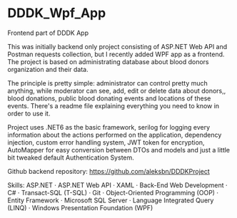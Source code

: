# DDDK_Wpf_App
Frontend part of DDDK App

This was initially backend only project consisting of ASP.NET Web API and Postman requests collection, but I recently added WPF app as a frontend. 
The project is based on administrating database about blood donors organization and their data.

The principle is pretty simple: administrator can control pretty much anything, while moderator can see, add, edit or delete data about donors,, blood donations, public blood donating events and locations of these events. 
There's a readme file explaining everything you need to know in order to use it.

Project uses .NET6 as the basic framework, serilog for logging every information about the actions performed on the application, dependency injection, custom error handling system, JWT token for encryption, AutoMapper for easy conversion between DTOs and models 
and just a little bit tweaked default Authentication System.

Github backend repository:
https://github.com/aleksbn/DDDKProject

Skills: ASP.NET · ASP.NET Web API · XAML · Back-End Web Development · C# · Transact-SQL (T-SQL) · Git · Object-Oriented Programming (OOP) · 
  Entity Framework · Microsoft SQL Server · Language Integrated Query (LINQ) · Windows Presentation Foundation (WPF)
